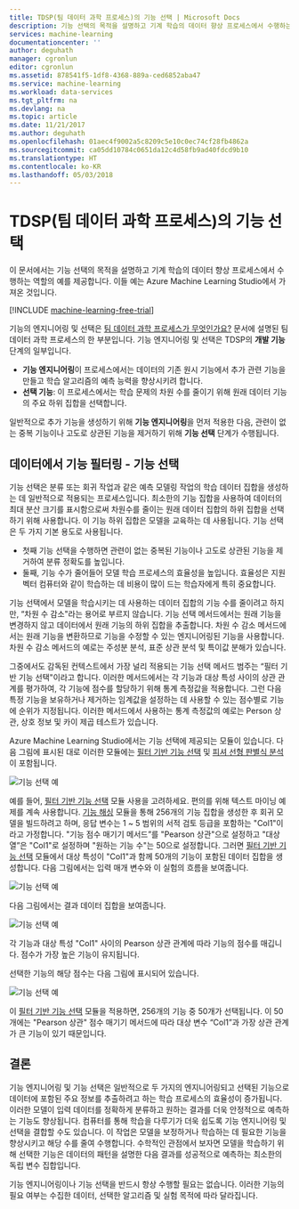 ```yaml
---
title: TDSP(팀 데이터 과학 프로세스)의 기능 선택 | Microsoft Docs
description: 기능 선택의 목적을 설명하고 기계 학습의 데이터 향상 프로세스에서 수행하는 역할의 예를 제공합니다.
services: machine-learning
documentationcenter: ''
author: deguhath
manager: cgronlun
editor: cgronlun
ms.assetid: 878541f5-1df8-4368-889a-ced6852aba47
ms.service: machine-learning
ms.workload: data-services
ms.tgt_pltfrm: na
ms.devlang: na
ms.topic: article
ms.date: 11/21/2017
ms.author: deguhath
ms.openlocfilehash: 01aec4f9002a5c8209c5e10c0ec74cf28fb4862a
ms.sourcegitcommit: ca05dd10784c0651da12c4d58fb9ad40fdcd9b10
ms.translationtype: HT
ms.contentlocale: ko-KR
ms.lasthandoff: 05/03/2018
---
```

# <a name="feature-selection-in-the-team-data-science-process-tdsp"></a>TDSP(팀 데이터 과학 프로세스)의 기능 선택
이 문서에서는 기능 선택의 목적을 설명하고 기계 학습의 데이터 향상 프로세스에서 수행하는 역할의 예를 제공합니다. 이들 예는 Azure Machine Learning Studio에서 가져온 것입니다. 

[!INCLUDE [machine-learning-free-trial](../../../includes/machine-learning-free-trial.md)]

기능의 엔지니어링 및 선택은 [팀 데이터 과학 프로세스가 무엇인가요?](overview.md) 문서에 설명된 팀 데이터 과학 프로세스의 한 부분입니다. 기능 엔지니어링 및 선택은 TDSP의 **개발 기능** 단계의 일부입니다.

* **기능 엔지니어링**이 프로세스에서는 데이터의 기존 원시 기능에서 추가 관련 기능을 만들고 학습 알고리즘의 예측 능력을 향상시키려 합니다.
* **선택 기능**: 이 프로세스에서는 학습 문제의 차원 수를 줄이기 위해 원래 데이터 기능의 주요 하위 집합을 선택합니다.

일반적으로 추가 기능을 생성하기 위해 **기능 엔지니어링**을 먼저 적용한 다음, 관련이 없는 중복 기능이나 고도로 상관된 기능을 제거하기 위해 **기능 선택** 단계가 수행됩니다.

## <a name="filter-features-from-your-data---feature-selection"></a>데이터에서 기능 필터링 - 기능 선택
기능 선택은 분류 또는 회귀 작업과 같은 예측 모델링 작업의 학습 데이터 집합을 생성하는 데 일반적으로 적용되는 프로세스입니다. 최소한의 기능 집합을 사용하여 데이터의 최대 분산 크기를 표시함으로써 차원수를 줄이는 원래 데이터 집합의 하위 집합을 선택하기 위해 사용합니다. 이 기능 하위 집합은 모델을 교육하는 데 사용됩니다. 기능 선택은 두 가지 기본 용도로 사용됩니다.

* 첫째 기능 선택을 수행하면 관련이 없는 중복된 기능이나 고도로 상관된 기능을 제거하여 분류 정확도를 높입니다.
* 둘째, 기능 수가 줄어들어 모델 학습 프로세스의 효율성을 높입니다. 효율성은 지원 벡터 컴퓨터와 같이 학습하는 데 비용이 많이 드는 학습자에게 특히 중요합니다.

기능 선택에서 모델을 학습시키는 데 사용하는 데이터 집합의 기능 수를 줄이려고 하지만, “차원 수 감소"라는 용어로 부르지 않습니다. 기능 선택 메서드에서는 원래 기능을 변경하지 않고 데이터에서 원래 기능의 하위 집합을 추출합니다.  차원 수 감소 메서드에서는 원래 기능을 변환하므로 기능을 수정할 수 있는 엔지니어링된 기능을 사용합니다. 차원 수 감소 메서드의 예로는 주성분 분석, 표준 상관 분석 및 특이값 분해가 있습니다.

그중에서도 감독된 컨텍스트에서 가장 널리 적용되는 기능 선택 메서드 범주는 “필터 기반 기능 선택"이라고 합니다. 이러한 메서드에서는 각 기능과 대상 특성 사이의 상관 관계를 평가하여, 각 기능에 점수를 할당하기 위해 통계 측정값을 적용합니다. 그런 다음 특정 기능을 보유하거나 제거하는 임계값을 설정하는 데 사용할 수 있는 점수별로 기능에 순위가 지정됩니다. 이러한 메서드에서 사용하는 통계 측정값의 예로는 Person 상관, 상호 정보 및 카이 제곱 테스트가 있습니다.

Azure Machine Learning Studio에서는 기능 선택에 제공되는 모듈이 있습니다. 다음 그림에 표시된 대로 이러한 모듈에는 [필터 기반 기능 선택][filter-based-feature-selection] 및 [피셔 선형 판별식 분석][fisher-linear-discriminant-analysis]이 포함됩니다.

![기능 선택 예](./media/select-features/feature-Selection.png)

예를 들어, [필터 기반 기능 선택][filter-based-feature-selection] 모듈 사용을 고려하세요. 편의를 위해 텍스트 마이닝 예제를 계속 사용합니다. [기능 해싱][feature-hashing] 모듈을 통해 256개의 기능 집합을 생성한 후 회귀 모델을 빌드하려고 하며, 응답 변수는 1 ~ 5 범위의 서적 검토 등급을 포함하는 "Col1"이라고 가정합니다. "기능 점수 매기기 메서드”를 "Pearson 상관"으로 설정하고 "대상 열”은 "Col1"로 설정하며 "원하는 기능 수"는 50으로 설정합니다. 그러면 [필터 기반 기능 선택][filter-based-feature-selection] 모듈에서 대상 특성이 "Col1"과 함께 50개의 기능이 포함된 데이터 집합을 생성합니다. 다음 그림에서는 입력 매개 변수와 이 실험의 흐름을 보여줍니다.

![기능 선택 예](./media/select-features/feature-Selection1.png)

다음 그림에서는 결과 데이터 집합을 보여줍니다.

![기능 선택 예](./media/select-features/feature-Selection2.png)

각 기능과 대상 특성 "Col1" 사이의 Pearson 상관 관계에 따라 기능의 점수를 매깁니다. 점수가 가장 높은 기능이 유지됩니다.

선택한 기능의 해당 점수는 다음 그림에 표시되어 있습니다.

![기능 선택 예](./media/select-features/feature-Selection3.png)

이 [필터 기반 기능 선택][filter-based-feature-selection] 모듈을 적용하면, 256개의 기능 중 50개가 선택됩니다. 이 50개에는 "Pearson 상관" 점수 매기기 메서드에 따라 대상 변수 “Col1”과 가장 상관 관계가 큰 기능이 있기 때문입니다.

## <a name="conclusion"></a>결론
기능 엔지니어링 및 기능 선택은 일반적으로 두 가지의 엔지니어링되고 선택된 기능으로 데이터에 포함된 주요 정보를 추출하려고 하는 학습 프로세스의 효율성이 증가됩니다. 이러한 모델이 입력 데이터를 정확하게 분류하고 원하는 결과를 더욱 안정적으로 예측하는 기능도 향상됩니다. 컴퓨터를 통해 학습을 다루기가 더욱 쉽도록 기능 엔지니어링 및 선택을 결합할 수도 있습니다. 이 작업은 모델을 보정하거나 학습하는 데 필요한 기능을 향상시키고 해당 수를 줄여 수행합니다. 수학적인 관점에서 보자면 모델을 학습하기 위해 선택한 기능은 데이터의 패턴을 설명한 다음 결과를 성공적으로 예측하는 최소한의 독립 변수 집합입니다.

기능 엔지니어링이나 기능 선택을 반드시 항상 수행할 필요는 없습니다. 이러한 기능의 필요 여부는 수집한 데이터, 선택한 알고리즘 및 실험 목적에 따라 달라집니다.

<!-- Module References -->
[feature-hashing]: https://msdn.microsoft.com/library/azure/c9a82660-2d9c-411d-8122-4d9e0b3ce92a/
[filter-based-feature-selection]: https://msdn.microsoft.com/library/azure/918b356b-045c-412b-aa12-94a1d2dad90f/
[fisher-linear-discriminant-analysis]: https://msdn.microsoft.com/library/azure/dcaab0b2-59ca-4bec-bb66-79fd23540080/

